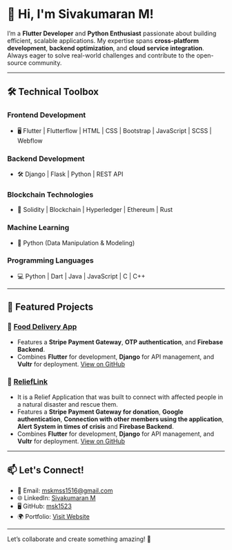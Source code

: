 # 👋 Hi, I'm Sivakumaran M!

I’m a **Flutter Developer** and **Python Enthusiast** passionate about building efficient, scalable applications. My expertise spans **cross-platform development**, **backend optimization**, and **cloud service integration**. Always eager to solve real-world challenges and contribute to the open-source community.

---

## 🛠️ Technical Toolbox

### **Frontend Development**
- 🖥️ Flutter | Flutterflow | HTML | CSS | Bootstrap | JavaScript | SCSS | Webflow  

### **Backend Development**
- 🛠️ Django | Flask | Python | REST API  

### **Blockchain Technologies**
- 🔗 Solidity | Blockchain | Hyperledger | Ethereum | Rust  

### **Machine Learning**
- 🤖 Python (Data Manipulation & Modeling)  

### **Programming Languages**
- 💻 Python | Dart | Java | JavaScript | C | C++  

---

## 🌟 Featured Projects

### 🍔 [Food Delivery App ](https://github.com/msk1523/Food-Delivery)  
- Features a **Stripe Payment Gateway**, **OTP authentication**, and **Firebase Backend**.  
- Combines **Flutter** for development, **Django** for API management, and **Vultr** for deployment.
[View on GitHub](https://github.com/msk1523)

### 🍔 [ReliefLink ](https://github.com/msk1523/hackathon)  
- It is a Relief Application that was built to connect with affected people in a natural disaster and rescue them.
- Features a **Stripe Payment Gateway for donation**, **Google authentication**, **Connection with other members using the application**, **Alert System in times of crisis** and **Firebase Backend**.
- Combines **Flutter** for development, **Django** for API management, and **Vultr** for deployment.
[View on GitHub](https://github.com/msk1523)
---

## 📫 Let's Connect!
- 📧 Email: [mskmss1516@gmail.com](mailto:mskmss1516@gmail.com)  
- 🌐 LinkedIn: [Sivakumaran M](https://www.linkedin.com/in/siva-kumaran-manivaannan-012a7724a/)  
- 🖥️ GitHub: [msk1523](https://github.com/msk1523)  
- 🌍 Portfolio: [Visit Website](https://sivakumaran-portfolio.flutterflow.app/)  

---

Let’s collaborate and create something amazing! 🚀
